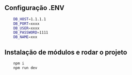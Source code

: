 
## Configuração .ENV

```bash
    DB_HOST=1.1.1.1
    DB_PORT=xxxx
    DB_USER=xxxx
    DB_PASSWORD=1111
    DB_NAME=xxx
```


## Instalação de módulos e rodar o projeto

```bash
    npm i
    npm run dev
```